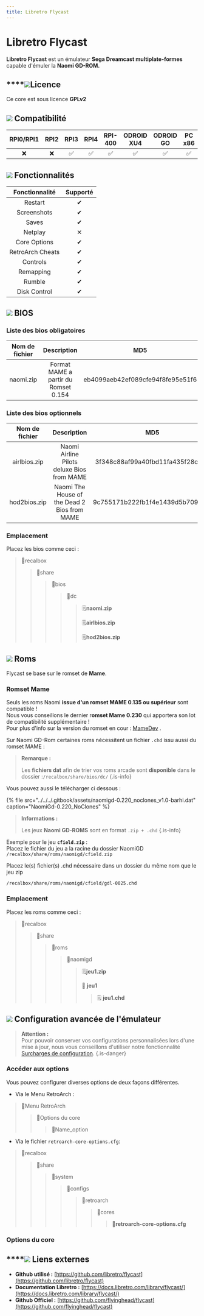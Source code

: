 ```yaml
---
title: Libretro Flycast
---
```


# Libretro Flycast

**Libretro Flycast** est un émulateur **Sega Dreamcast multiplate-formes** capable d'émuler la **Naomi GD-ROM.**

## \*\*\*\*![](./gerald-g-parchment-background-or-border-5.svg)**Licence**

Ce core est sous licence **GPLv2**

## ![](./compatibility.png) Compatibilité

| RPI0/RPI1 | RPI2 | RPI3 | RPI4 | RPI-400 | ODROID XU4 | ODROID GO | PC x86 | PC x86\_64 |
| :---: | :---: | :---: | :---: | :---: | :---: | :---: | :---: | :---: |
| ❌ | ❌ | ✅ | ✅ | ✅ | ✅ | ✅ | ✅ | ✅ |

## ![](./cogwheel-145804_640.png) Fonctionnalités

| Fonctionnalité | Supporté |
| :---: | :---: |
| Restart | ✔ |
| Screenshots | ✔ |
| Saves | ✔ |
| Netplay | ✕ |
| Core Options | ✔ |
| RetroArch Cheats | ✔ |
| Controls | ✔ |
| Remapping | ✔ |
| Rumble | ✔ |
| Disk Control | ✔ |

## ![](./tqfp32.svg) BIOS

### Liste des bios **obligatoires**

| Nom de fichier | Description | **MD5** | Fourni |
| :---: | :---: | :---: | :---: |
| naomi.zip | Format MAME a partir du Romset 0.154 | eb4099aeb42ef089cfe94f8fe95e51f6 | ❌ |

### Liste des bios **optionnels**

| Nom de fichier | **Description** | MD5 | Fourni |
| :---: | :---: | :---: | :---: |
| airlbios.zip | Naomi Airline Pilots deluxe Bios from MAME | 3f348c88af99a40fbd11fa435f28c69d | ❌ |
| hod2bios.zip | Naomi The House of the Dead 2 Bios from MAME | 9c755171b222fb1f4e1439d5b709dbf1 | ❌ |

### **Emplacement**

Placez les bios comme ceci :

> 📁recalbox
>
> > 📁share
> >
> > > 📁bios
> > >
> > > > 📁dc
> > > >
> > > > > 🗒**naomi.zip**
> > > > >
> > > > > 🗒**airlbios.zip**
> > > > >
> > > > > 🗒**hod2bios.zip**

## ![](./rom-30098_640.png) Roms

Flycast se base sur le romset de **Mame**.

### Romset Mame

Seuls les roms Naomi **issue d'un romset MAME 0.135 ou supérieur** sont compatible !   
Nous vous conseillons le dernier r**omset Mame 0.230** qui apportera son lot de compatibilité supplémentaire !  
Pour plus d'info sur la version du romset en cour : [MameDev](https://www.mamedev.org/release.html) .

Sur Naomi GD-Rom certaines roms nécessitent un fichier `.chd` issu aussi du romset MAME :


>**Remarque :**
>
>Les **fichiers dat** afin de trier vos roms arcade sont **disponible** dans le dossier :`/recalbox/share/bios/dc/`
{.is-info}

Vous pouvez aussi le télécharger ci dessous :

{% file src="../../../.gitbook/assets/naomigd-0.220\_noclones\_v1.0-barhi.dat" caption="NaomiGd-0.220\_NoClones" %}


>**Informations :**
>
>Les jeux **Naomi GD-ROMS**  sont en format `.zip + .chd` 
{.is-info}

Exemple pour le jeu **`cfield.zip`** :  
Placez le fichier du jeu a la racine du dossier NaomiGD   
`/recalbox/share/roms/naomigd/cfield.zip`

Placez le\(s\) fichier\(s\) .chd nécessaire dans un dossier du même nom que le jeu zip

`/recalbox/share/roms/naomigd/cfield/gdl-0025.chd`

### **Emplacement**

Placez les roms comme ceci : 

> 📁recalbox
>
> > 📁share
> >
> > > 📁roms
> > >
> > > > 📁naomigd
> > > >
> > > > > 🗒**jeu1.zip**
> > > > >
> > > > > 📁 **jeu1**
> > > > >
> > > > > > 🗒 **jeu1.chd**

## ![](./hammer-28636_640.png) Configuration avancée de l'émulateur


>**Attention :**  
>Pour pouvoir conserver vos configurations personnalisées lors d'une mise à jour, nous vous conseillons d'utiliser notre fonctionnalité [Surcharges de configuration](/fr/usage-avance/surcharge-de-configuration).
{.is-danger}

### Accéder aux options

Vous pouvez configurer diverses options de deux façons différentes.

* Via le Menu RetroArch :

> 📁Menu RetroArch
>
> > 📁Options du core
> >
> > > 🧩Name\_option

* Via le fichier `retroarch-core-options.cfg`:

> 📁recalbox
>
> > 📁share
> >
> > > 📁system
> > >
> > > > 📁configs
> > > >
> > > > > 📁retroarch
> > > > >
> > > > > > 📁cores
> > > > > >
> > > > > > > 🧩**retroarch-core-options.cfg**

### Options du core

## \*\*\*\*![](./kisspng-web-development-world-wide-web-computer-icons-webs-world-wide-web-icon-png-5ab05c24477216.4540070115215073642927.png) **Liens externes**

* **Github utilisé :** [https://github.com/libretro/flycast](https://github.com/libretro/flycast)
* **Documentation Libretro :** [https://docs.libretro.com/library/flycast/](https://docs.libretro.com/library/flycast/)
* **Github Officiel :** [https://github.com/flyinghead/flycast](https://github.com/flyinghead/flycast)

